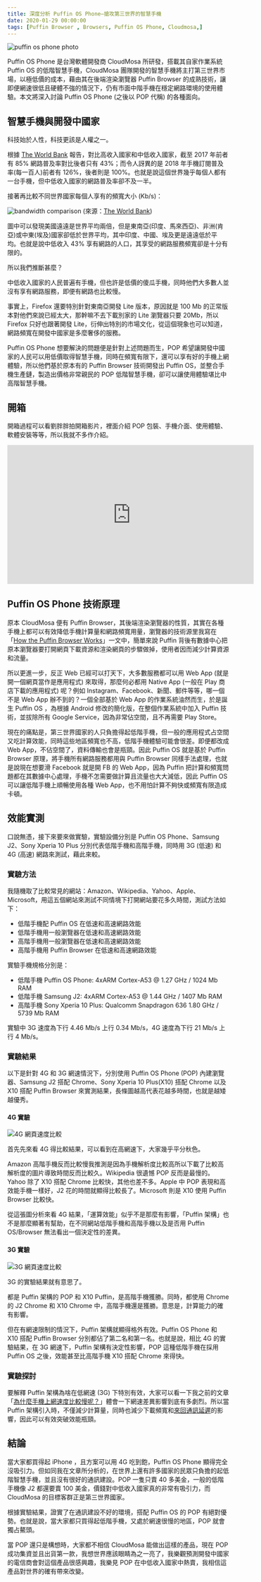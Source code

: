 ```yaml
---
title: 深度分析 Puffin OS Phone—搶攻第三世界的智慧手機
date: 2020-01-29 00:00:00
tags: [Puffin Browser , Browsers, Puffin OS Phone, Cloudmosa,]
---
```



![puffin os phone photo](https://user-images.githubusercontent.com/18013815/73357418-4a4a3300-42d7-11ea-9456-7344680463ba.jpg)

Puffin OS Phone 是台灣軟體開發商 CloudMosa 所研發，搭載其自家作業系統 Puffin OS 的低階智慧手機，CloudMosa 團隊開發的智慧手機將主打第三世界市場，以極低價的成本，藉由其在後端渲染瀏覽器 Puffin Browser 的成熟技術，讓即便網速很低且硬體不強的情況下，仍有市面中階手機在穩定網路環境的使用體驗。本文將深入討論 Puffin OS Phone (之後以 POP 代稱) 的各種面向。

## 智慧手機與開發中國家

科技始於人性，科技更該是人權之一。

根據 [The World Bank](https://data.worldbank.org/) 報告，對比高收入國家和中低收入國家，截至 2017 年前者有 85% 網路普及率對比後者只有 43%；而令人訝異的是 2018 年手機訂閱普及率(每一百人)前者有 126%，後者則是 100%。也就是說這個世界幾乎每個人都有一台手機，但中低收入國家的網路普及率卻不及一半。

接著再比較不同世界國家每個人享有的頻寬大小 (Kb/s)：

![bandwidth comparison](https://user-images.githubusercontent.com/18013815/73361354-c5174c00-42df-11ea-965b-120af2e600ca.jpg)
(來源：[The World Bank](https://tcdata360.worldbank.org/indicators/entrp.inet.bandwidth?country=USA&indicator=3405&countries=IND,IRQ,KEN,MYS,SOM,TUR,EGY,CHN&viz=bar_chart&years=2016&indicators=944))

圖中可以發現美國遠遠是世界平均兩倍，但是東南亞(印度、馬來西亞)、非洲(肯亞)或中東(埃及)國家卻低於世界平均，其中印度、中國、埃及更是遠遠低於平均。也就是說中低收入 43% 享有網路的人口，其享受的網路服務頻寬卻是十分有限的。

所以我們推斷甚麼？

中低收入國家的人民普遍有手機，但也許是低價的傻瓜手機，同時他們大多數人並沒有享有網路服務，即便有網路也比較慢。

事實上，Firefox 還要特別針對東南亞開發 Lite 版本，原因就是 100 Mb 的正常版本對他們來說已經太大，那幹嘛不去下載別家的 Lite 瀏覽器只要 20Mb，所以 Firefox 只好也跟著開發 Lite，衍伸出特別的市場文化，從這個現象也可以知道，網路頻寬在開發中國家是多麼奢侈的服務。

Puffin OS Phone 想要解決的問題便是針對上述問題而生，POP 希望讓開發中國家的人民可以用低價取得智慧手機，同時在頻寬有限下，還可以享有好的手機上網體驗，所以他們基於原本有的 Puffin Browser 技術開發出 Puffin OS，並整合手機生產鏈，製造出價格非常親民的 POP 低階智慧手機，卻可以讓使用體驗堪比中高階智慧手機。

## 開箱

開箱過程可以看劉胖胖拍開箱影片，裡面介紹 POP 包裝、手機介面、使用體驗、軟體安裝等等，所以我就不多作介紹。

<iframe width="560" height="315" src="https://www.youtube-nocookie.com/embed/z1HfsgXsFxg" frameborder="0" allow="accelerometer; autoplay; encrypted-media; gyroscope; picture-in-picture" allowfullscreen></iframe>

## Puffin OS Phone 技術原理

原本 CloudMosa 便有 Puffin Browser，其後端渲染瀏覽器的性質，其實在各種手機上都可以有效降低手機計算量和網路頻寬用量，瀏覽器的技術源里我寫在「[How the Puffin Browser Works](https://tigercosmos.xyz/post/2018/09/puffin/)」一文中，簡單來說 Puffin 背後有數據中心把原本瀏覽器要打開網頁下載資源和渲染網頁的步驟做掉，使用者因而減少計算資源和流量。

所以更進一步，反正 Web 已經可以打天下，大多數服務都可以用 Web App (就是開一個網頁當作是應用程式) 來取得，那麼何必都用 Native App (一般在 Play 商店下載的應用程式) 呢？例如 Instagram、Facebook、新聞、郵件等等，哪一個不是 Web App 辦不到的？一個全部基於 Web App 的作業系統油然而生，於是誕生 Puffin OS ，為根據 Android 修改的簡化版，在整個作業系統中加入 Puffin 技術，並拔除所有 Google Service，因為非常佔空間，且不再需要 Play Store。

現在的痛點是，第三世界國家的人只負擔得起低階手機，但一般的應用程式占空間又吃計算效能，同時這些地區頻寬也不高，低階手機體驗可能會很差。即便都改成 Web App，不佔空間了，資料傳輸也會是瓶頸。因此 Puffin OS 就是基於 Puffin Browser 原理，將手機所有網路服務都用與 Puffin Browser 同樣手法處理，也就是說現在想要滑 Facebook 就是開 FB 的 Web App，因為 Puffin 把計算和頻寬問題都在其數據中心處理，手機不怎需要做計算且流量也大大減低，因此 Puffin OS 可以讓低階手機上順暢使用各種 Web App，也不用怕計算不夠快或頻寬有限造成卡頓。

## 效能實測

口說無憑，接下來要來做實驗，實驗設備分別是 Puffin OS Phone、Samsung J2、Sony Xperia 10 Plus 分別代表低階手機和高階手機，同時用 3G (低速) 和 4G (高速) 網路來測試，藉此來較。

### 實驗方法

我隨機取了比較常見的網站：Amazon、Wikipedia、Yahoo、Apple、Microsoft，用這五個網站來測試不同情境下打開網站要花多久時間，測試方法如下：

- 低階手機配 Puffin OS 在低速和高速網路效能
- 低階手機用一般瀏覽器在低速和高速網路效能
- 高階手機用一般瀏覽器在低速和高速網路效能
- 高階手機用 Puffin Browser 在低速和高速網路效能

實驗手機規格分別是：

- 低階手機 Puffin OS Phone: 4xARM Cortex-A53 @ 1.27 GHz / 1024 Mb RAM
- 低階手機 Samsung J2: 4xARM Cortex-A53 @ 1.44 GHz / 1407 Mb RAM
- 高階手機 Sony Xperia 10 Plus: Qualcomm Snapdragon 636 1.80 GHz / 5739 Mb RAM

實驗中 3G 速度為下行 4.46 Mb/s 上行 0.34 Mb/s，4G 速度為下行 21 Mb/s 上行 4 Mb/s。

### 實驗結果

以下是針對 4G 和 3G 網速情況下，分別使用 Puffin OS Phone (POP) 內建瀏覽器、Samsung J2 搭配 Chrome、Sony Xperia 10 Plus(X10) 搭配 Chrome 以及 X10 搭配 Puffin Browser 來實測結果，長條圖越高代表花越多時間，也就是越矮越優秀。

#### 4G 實驗

![4G 網頁速度比較](https://user-images.githubusercontent.com/18013815/73379487-47facf80-42fd-11ea-8815-e24e300037b8.png)

首先先來看 4G 得比較結果，可以看到在高網速下，大家幾乎平分秋色。

Amazon 高階手機反而比較慢我推測是因為手機解析度比較高所以下載了比較高解析度的圖片導致時間反而比較久。Wikipedia 很遺憾 POP 反而是最慢的。Yahoo 除了 X10 搭配 Chrome 比較快，其他也差不多。Apple 中 POP 表現和高效能手機一樣好，J2 花的時間就顯得比較長了。Microsoft 則是 X10 使用 Puffin Browser 比較快。

從這張圖分析來看 4G 結果，「運算效能」似乎不是那麼有影響，「Puffin 架構」也不是那麼顯著有幫助，在不同網站低階手機和高階手機以及是否用 Puffin OS/Browser 無法看出一個決定性的差異。

#### 3G 實驗

![3G 網頁速度比較](https://user-images.githubusercontent.com/18013815/73379501-50eba100-42fd-11ea-9fef-bfc456d4051f.png)

3G 的實驗結果就有意思了。

都是 Puffin 架構的 POP 和 X10 Puffin，是高階手機獲勝。同時，都使用 Chrome 的 J2 Chrome 和 X10 Chrome 中，高階手機還是獲勝。意思是，計算能力的確有影響。

但在有網速限制的情況下，Puffin 架構就顯得格外有效。Puffin OS Phone 和 X10 搭配 Puffin Browser 分別都佔了第二名和第一名。也就是說，相比 4G 的實驗結果，在 3G 網速下，Puffin 架構有決定性影響，POP 這種低階手機在採用 Puffin OS 之後，效能甚至比高階手機 X10 搭配 Chrome 來得快。

### 實驗探討

要解釋 Puffin 架構為啥在低網速 (3G) 下特別有效，大家可以看一下我之前的文章「[為什麼手機上網速度比較慢呢？](/post/2017/12/browser/browser_series_18/)」體會一下網速差異影響到底有多劇烈。所以當 Puffin 架構引入時，不僅減少計算量，同時也減少下載頻寬和[來回通訊延遲](https://en.wikipedia.org/wiki/Round-trip_delay_time)的影響，因此可以有效突破效能瓶頸。

## 結論

當大家都買得起 iPhone ，且方案可以用 4G 吃到飽，Puffin OS Phone 顯得完全沒吸引力。但如同我在文章所分析的，在世界上還有許多國家的民眾只負擔的起低階智慧手機，並且沒有很好的通訊建設。POP 一隻只賣 40 多美金，一般的低階手機像 J2 都還要賣 100 美金，價錢對中低收入國家真的非常有吸引力，而 CloudMosa 的目標客群正是第三世界國家。

根據實驗結果，證實了在通訊建設不好的環境，搭配 Puffin OS 的 POP 有絕對優勢。也就是說，當大家都只買得起低階手機，又處於網速很慢的地區，POP 就會獨占鰲頭。

當 POP 還只是構想時，大家都不相信 CloudMosa 能做出這樣的產品，現在 POP 成功集資並且出貨第一款，我想世界應該眼睛為之一亮了，我樂觀預測開發中國家的電信商會對這個產品很感興趣，我樂見 POP 在中低收入國家中熱賣，我相信這產品對世界的確有帶來改變。
